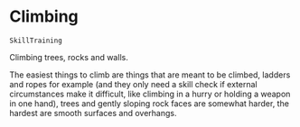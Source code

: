 # Climbing

`SkillTraining`

Climbing trees, rocks and walls.

The easiest things to climb are things that are meant to be climbed, ladders and ropes for example (and they only need a skill check if external circumstances make it difficult, like climbing in a hurry or holding a weapon in one hand), trees and gently sloping rock faces are somewhat harder, the hardest are smooth surfaces and overhangs.